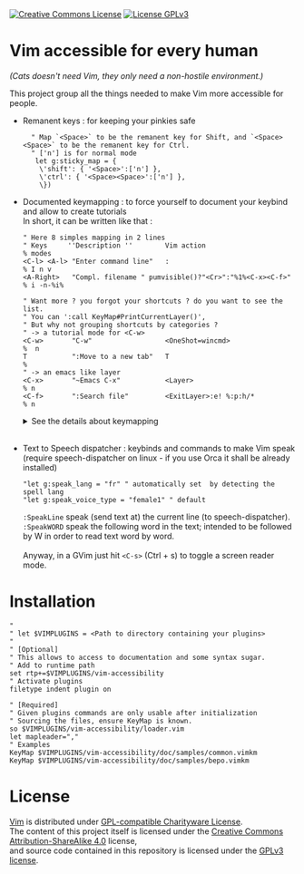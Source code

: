 
<a rel="license" href="https://creativecommons.org/licenses/by-sa/4.0/">
<img alt="Creative Commons License" style="border-width:0" src="https://i.creativecommons.org/l/by-sa/4.0/88x31.png"></a>
<a rel="license" href="./LICENSE"><img src="https://www.gnu.org/graphics/gplv3-88x31.png" alt="License GPLv3"></a>

# Vim accessible for every human
_(Cats doesn't need Vim, they only need a non-hostile environment.)_

This project group all the things needed to make Vim more accessible for people.
* Remanent keys : for keeping your pinkies safe<br>
  ```vim
    " Map `<Space>` to be the remanent key for Shift, and `<Space><Space>` to be the remanent key for Ctrl.
    " ['n'] is for normal mode
     let g:sticky_map = {
      \'shift': { '<Space>':['n'] },
      \'ctrl': { '<Space><Space>':['n'] },
      \})
  ```
* Documented keymapping : to force yourself to document your keybind and allow to create tutorials<br>
    In short, it can be written like that :<br>
    ```vim
    " Here 8 simples mapping in 2 lines
    " Keys     ''Description ''        Vim action                      % modes
    <C-l> <A-l> "Enter command line"   :                               % I n v
    <A-Right>   "Compl. filename " pumvisible()?"<Cr>":"%1%<C-x><C-f>" % i -n-%i%
    
    " Want more ? you forgot your shortcuts ? do you want to see the list.
    " You can ':call KeyMap#PrintCurrentLayer()',
    " But why not grouping shortcuts by categories ?
    " -> a tutorial mode for <C-w>
    <C-w>       "C-w"                  <OneShot=wincmd>                %  n
    T           ":Move to a new tab"   T                               %
    " -> an emacs like layer
    <C-x>       "~Emacs C-x"           <Layer>                         % n
    <C-f>       ":Search file"         <ExitLayer>:e! %:p:h/*          % n
    ```
    <details>
    <summary>See the details about keymapping</summary>
    Every lines above are a short format the following lines:<br>

    ```vim
    " <C-l> enter in command line mode from insert, normal, and visual mode
    " cal ..Map('Description', keys, action, modes_and_things_related_to_the_mode)
    cal KeyMap#Map('Enter command line' , ['<C-l>','<A-l>']   , ':' , ['I','n','v'])
    " I is for insert mode, to use a one-shot normal mode key. (equivalent to '<C-o>:')
    
    " <A-Right> complete filename in insert and normal mode
    " 'i' is for insert mode 
    " '-n-%i%'  is for normal mode; but force the use of <C-x><C-f> in insert mode
    "           another way to say it : '%1%<C-x><C-f>' is replaced by 'i<C-x><C-f>'
    cal KeyMap#Map('Complete filename' , '<A-Right>' , 'pumvisible()? "<Cr>":"%1%<C-x><C-f>"'   , ['i' , '-n-%i%'])
    
    " Following example is usefull for re-discovering keys
    " When you hit <C-w>, a window with 'T -> Move to a new tab' is shown
    " If you hit 'T' then ':wincmd T' is applied
    " Too, if you hit 'w' then ':wincmd w' is applied (no need to document everything)
    cal KeyMap#Map('C-w'            , '<C-w>' , "<OneShot=wincmd>"  , ['n'])
    cal KeyMap#Map(':Move to a new tab' , 'T'       , "T" , [])

    " Here a way to have a thousand of keybinds
    " It define a new keybind temporary layer,
    " '~' just say to not show the window which shows activated keybinds
    cal KeyMap#Map('~Emacs C-x'    , '<C-x>' , '<Layer>' , ['n'])
    cal KeyMap#Map(':Search file'    , '<C-f>' , '<ExitLayer>:e! %:p:h/*' , ['n'])
    ```
   </details><br>

* Text to Speech dispatcher : keybinds and commands to make Vim speak<br>
    (require speech-dispatcher on linux - if you use Orca it shall be already installed)
    ```vim
    "let g:speak_lang = "fr" " automatically set  by detecting the spell lang
    "let g:speak_voice_type = "female1" " default
    ```
    `:SpeakLine` speak (send text at) the current line (to speech-dispatcher).<br>
    `:SpeakWORD` speak the following word in the text; intended to be followed by W in order to read text word by word.<br>
    <br>
    Anyway, in a GVim just hit `<C-s>` (Ctrl + s) to toggle a screen reader mode.

# Installation
```vim
"
" let $VIMPLUGINS = <Path to directory containing your plugins>
"
" [Optional]
" This allows to access to documentation and some syntax sugar.
" Add to runtime path
set rtp+=$VIMPLUGINS/vim-accessibility
" Activate plugins
filetype indent plugin on

" [Required]
" Given plugins commands are only usable after initialization
" Sourcing the files, ensure KeyMap is known.
so $VIMPLUGINS/vim-accessibility/loader.vim
let mapleader=","
" Examples
KeyMap $VIMPLUGINS/vim-accessibility/doc/samples/common.vimkm
KeyMap $VIMPLUGINS/vim-accessibility/doc/samples/bepo.vimkm
```

# License
[Vim](https://www.vim.org/) is distributed under [GPL-compatible Charityware License](https://www.gnu.org/licenses/vim-license.txt).<br>
The content of this project itself is licensed under the [Creative Commons Attribution-ShareAlike 4.0](https://creativecommons.org/licenses/by-sa/4.0/) license,<br>
and source code contained in this repository is licensed under the [GPLv3 license](./LICENSE).
